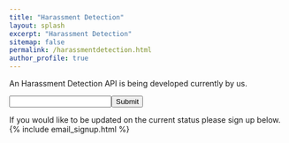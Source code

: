 ```yaml
---
title: "Harassment Detection"
layout: splash
excerpt: "Harassment Detection"
sitemap: false
permalink: /harassmentdetection.html
author_profile: true
---
```

An Harassment Detection API is being developed currently by us.
 <script src="https://ajax.googleapis.com/ajax/libs/jquery/3.1.1/jquery.min.js"></script>
<script src="http://www.solaire.ie/assets/js/raphael-2.1.4.min.js"></script>
<script src="http://www.solaire.ie/assets/js/justgage.js"></script>
<script>
    $(document).ready(function() {
        var g1 = new JustGage({
          id: "g1",
          value: NaN,
          min: 0.0,
          max: 1.0,
          title: "Harassment Detector",
          decimals: 5,
          levelColorsGradient: false,
          label: "Confidence",
        });
        $("#submit1").click(function(){
            console.log($("#text").val() );
            $.get("http://52.212.223.189:5000/classify",{ text: $("#text").val() }, function(data, status){
                g1.refresh(data);
            });
        });
    });
</script>
<input type="text" id="text"><input id="submit1" type="submit" value="Submit"/>
<br>
<div id="g1" style="  width: 100%;max-width: 400px; " align="center"></div>
If you would like to be updated on the current status please sign up below.
{% include email_signup.html %}
